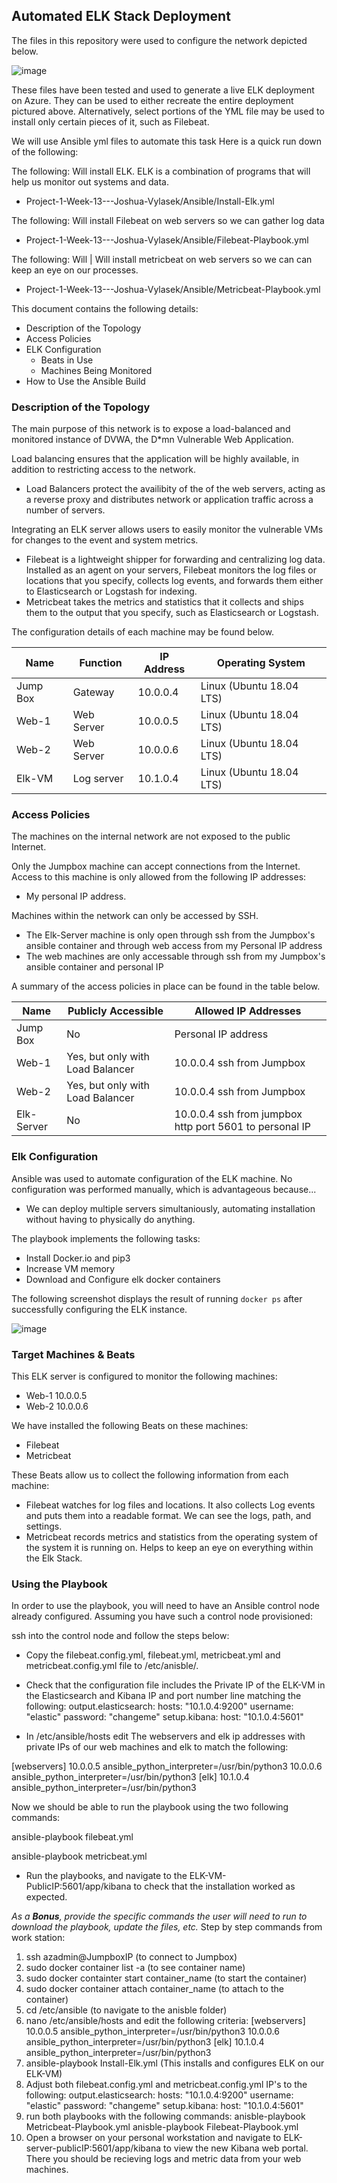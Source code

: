 ## Automated ELK Stack Deployment

The files in this repository were used to configure the network depicted below.

![image](https://user-images.githubusercontent.com/94200443/161395152-5375ed19-03b4-48b3-9789-f2c87b66b1e3.png)


These files have been tested and used to generate a live ELK deployment on Azure. They can be used to either recreate the entire deployment pictured above. Alternatively, select portions of the YML file may be used to install only certain pieces of it, such as Filebeat.

We will use Ansible yml files to automate this task
Here is a quick run down of the following:

The following: Will install ELK. ELK is a combination of programs that will help us monitor out systems and data.
  - Project-1-Week-13---Joshua-Vylasek/Ansible/Install-Elk.yml 

The following: Will install Filebeat on web servers so we can gather log data
  - Project-1-Week-13---Joshua-Vylasek/Ansible/Filebeat-Playbook.yml

The following: Will | Will install metricbeat on web servers so we can can keep an eye on our processes.
  - Project-1-Week-13---Joshua-Vylasek/Ansible/Metricbeat-Playbook.yml
  

This document contains the following details:
- Description of the Topology
- Access Policies
- ELK Configuration
  - Beats in Use
  - Machines Being Monitored
- How to Use the Ansible Build


### Description of the Topology

The main purpose of this network is to expose a load-balanced and monitored instance of DVWA, the D*mn Vulnerable Web Application.

Load balancing ensures that the application will be highly available, in addition to restricting access to the network.
- Load Balancers protect the availibity of the of the web servers, acting as a reverse proxy and distributes network or application traffic across a number of servers.

Integrating an ELK server allows users to easily monitor the vulnerable VMs for changes to the event and system metrics.
- Filebeat is a lightweight shipper for forwarding and centralizing log data. Installed as an agent on your servers, Filebeat monitors the log files or locations that you specify, collects log events, and forwards them either to Elasticsearch or Logstash for indexing.
- Metricbeat takes the metrics and statistics that it collects and ships them to the output that you specify, such as Elasticsearch or Logstash.

The configuration details of each machine may be found below.

| Name     | Function | IP Address | Operating System        |
|----------|----------|------------|------------------       |
| Jump Box | Gateway  | 10.0.0.4   | Linux (Ubuntu 18.04 LTS)|
| Web-1    |Web Server| 10.0.0.5   | Linux (Ubuntu 18.04 LTS)|
| Web-2    |Web Server| 10.0.0.6   | Linux (Ubuntu 18.04 LTS)|
| Elk-VM   |Log server| 10.1.0.4   | Linux (Ubuntu 18.04 LTS)|

### Access Policies

The machines on the internal network are not exposed to the public Internet. 

Only the Jumpbox machine can accept connections from the Internet. Access to this machine is only allowed from the following IP addresses:
- My personal IP address.

Machines within the network can only be accessed by SSH.
- The Elk-Server machine is only open through ssh from the Jumpbox's ansible container and through web access from my Personal IP address
- The web machines are only accessable through ssh from my Jumpbox's ansible container and personal IP

A summary of the access policies in place can be found in the table below.

| Name      | Publicly Accessible            | Allowed IP Addresses                                  |
|-----------|--------------------------------|-------------------------------------------------------|
| Jump Box  |No                              |Personal IP address                                    |
| Web-1     |Yes, but only with Load Balancer|10.0.0.4 ssh from Jumpbox                              |
| Web-2     |Yes, but only with Load Balancer|10.0.0.4 ssh from Jumpbox                              |
| Elk-Server|No                              |10.0.0.4 ssh from jumpbox http port 5601 to personal IP|

### Elk Configuration

Ansible was used to automate configuration of the ELK machine. No configuration was performed manually, which is advantageous because...
- We can deploy multiple servers simultaniously, automating installation without having to physically do anything.

The playbook implements the following tasks:
- Install Docker.io and pip3
- Increase VM memory
- Download and Configure elk docker containers

The following screenshot displays the result of running `docker ps` after successfully configuring the ELK instance.

![image](https://user-images.githubusercontent.com/94200443/161395215-7af1bc14-af8d-424d-9d71-ebd5a18da926.png)


### Target Machines & Beats
This ELK server is configured to monitor the following machines:
- Web-1 10.0.0.5
- Web-2 10.0.0.6

We have installed the following Beats on these machines:
- Filebeat
- Metricbeat

These Beats allow us to collect the following information from each machine:
- Filebeat watches for log files and locations. It also collects Log events and puts them into a readable format. We can see the logs, path, and settings.
- Metricbeat records metrics and statistics from the operating system of the system it is running on. Helps to keep an eye on everything within the Elk Stack.

### Using the Playbook
In order to use the playbook, you will need to have an Ansible control node already configured. Assuming you have such a control node provisioned: 

ssh into the control node and follow the steps below:

- Copy the filebeat.config.yml, filebeat.yml, metricbeat.yml and metricbeat.config.yml file to /etc/anisble/.

- Check that the configuration file includes the Private IP of the ELK-VM in the Elasticsearch and Kibana IP and port number line matching the following:
output.elasticsearch:
hosts: "10.1.0.4:9200"
  username: "elastic"
  password: "changeme"
setup.kibana:
  host: "10.1.0.4:5601"

- In /etc/ansible/hosts edit The webservers and elk ip addresses with private IPs of our web machines and elk to match the following:

[webservers] 
10.0.0.5 ansible_python_interpreter=/usr/bin/python3
10.0.0.6 ansible_python_interpreter=/usr/bin/python3
[elk]
10.1.0.4 ansible_python_interpreter=/usr/bin/python3


Now we should be able to run the playbook using the two following commands:

ansible-playbook filebeat.yml

ansible-playbook metricbeat.yml

- Run the playbooks, and navigate to the ELK-VM-PublicIP:5601/app/kibana to check that the installation worked as expected.

_As a **Bonus**, provide the specific commands the user will need to run to download the playbook, update the files, etc._
Step by step commands from work station:
1. ssh azadmin@JumpboxIP (to connect to Jumpbox)
2. sudo docker container list -a (to see container name)
3. sudo docker containter start container_name (to start the container)
4. sudo docker container attach container_name (to attach to the container)
5. cd /etc/ansible (to navigate to the anisble folder)
6. nano /etc/ansible/hosts and edit the following criteria: 
[webservers] 
10.0.0.5 ansible_python_interpreter=/usr/bin/python3
10.0.0.6 ansible_python_interpreter=/usr/bin/python3
[elk]
10.1.0.4 ansible_python_interpreter=/usr/bin/python3
7. ansible-playbook Install-Elk.yml (This installs and configures ELK on our ELK-VM)
8. Adjust both filebeat.config.yml and metricbeat.config.yml IP's to the following: 
output.elasticsearch:
hosts: "10.1.0.4:9200"
  username: "elastic"
  password: "changeme"
setup.kibana:
  host: "10.1.0.4:5601"
9. run both playbooks with the following commands:
anisble-playbook Metricbeat-Playbook.yml
anisble-playbook Filebeat-Playbook.yml
10. Open a browser on your personal workstation and navigate to ELK-server-publicIP:5601/app/kibana to view the new Kibana web portal. There you should be recieving logs and metric data from your web machines.
